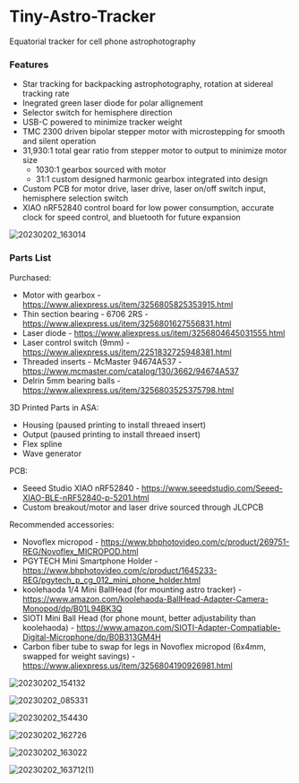 # Tiny-Astro-Tracker
Equatorial tracker for cell phone astrophotography
### Features

- Star tracking for backpacking astrophotography, rotation at sidereal tracking rate
- Inegrated green laser diode for polar allignement
- Selector switch for hemisphere direction
- USB-C powered to minimize tracker weight
- TMC 2300 driven bipolar stepper motor with microstepping for smooth and silent operation
- 31,930:1 total gear ratio from stepper motor to output to minimize motor size
  - 1030:1 gearbox sourced with motor
  - 31:1 custom designed harmonic gearbox integrated into design
- Custom PCB for motor drive, laser drive, laser on/off switch input, hemisphere selection switch
- XIAO nRF52840 control board for low power consumption, accurate clock for speed control, and bluetooth for future expansion

![20230202_163014](https://github.com/keith06388/Tiny-Astro-Tracker/assets/79759923/ee0fb90e-adf6-4abd-a30e-8f077e8c5a50)

### Parts List

Purchased:
- Motor with gearbox - https://www.aliexpress.us/item/3256805825353915.html
- Thin section bearing - 6706 2RS - https://www.aliexpress.us/item/3256801627556831.html
- Laser diode - https://www.aliexpress.us/item/3256804645031555.html
- Laser control switch (9mm) - https://www.aliexpress.us/item/2251832725948381.html
- Threaded inserts - McMaster 94674A537 - https://www.mcmaster.com/catalog/130/3662/94674A537
- Delrin 5mm bearing balls - https://www.aliexpress.us/item/3256803525375798.html

3D Printed Parts in ASA:
- Housing (paused printing to install threaed insert)
- Output (paused printing to install threaed insert)
- Flex spline
- Wave generator

PCB:
- Seeed Studio XIAO nRF52840 - https://www.seeedstudio.com/Seeed-XIAO-BLE-nRF52840-p-5201.html
- Custom breakout/motor and laser drive sourced through JLCPCB

Recommended accessories:
- Novoflex micropod - https://www.bhphotovideo.com/c/product/269751-REG/Novoflex_MICROPOD.html
- PGYTECH Mini Smartphone Holder - https://www.bhphotovideo.com/c/product/1645233-REG/pgytech_p_cg_012_mini_phone_holder.html
- koolehaoda 1/4 Mini BallHead (for mounting astro tracker) - https://www.amazon.com/koolehaoda-BallHead-Adapter-Camera-Monopod/dp/B01L94BK3Q
- SIOTI Mini Ball Head (for phone mount, better adjustability than koolehaoda) - https://www.amazon.com/SIOTI-Adapter-Compatiable-Digital-Microphone/dp/B0B313GM4H
- Carbon fiber tube to swap for legs in Novoflex micropod (6x4mm, swapped for weight savings) - https://www.aliexpress.us/item/3256804190926981.html

![20230202_154132](https://github.com/keith06388/Tiny-Astro-Tracker/assets/79759923/ee15fb50-e93e-4cb0-86c3-7fcb083080ad)

![20230202_085331](https://github.com/keith06388/Tiny-Astro-Tracker/assets/79759923/8c31f7b1-e507-4bed-b65e-09c574386967)

![20230202_154430](https://github.com/keith06388/Tiny-Astro-Tracker/assets/79759923/c40b23eb-e3c4-453f-8b62-e392a4fd1f57)

![20230202_162726](https://github.com/keith06388/Tiny-Astro-Tracker/assets/79759923/79be9e3f-070a-4237-a3a2-e415b8079aa7)

![20230202_163022](https://github.com/keith06388/Tiny-Astro-Tracker/assets/79759923/850cc2ca-d515-4051-b81e-27a2804d54e1)

![20230202_163712(1)](https://github.com/keith06388/Tiny-Astro-Tracker/assets/79759923/b5ba433d-ec78-4d31-b311-744b0e06b27b)




